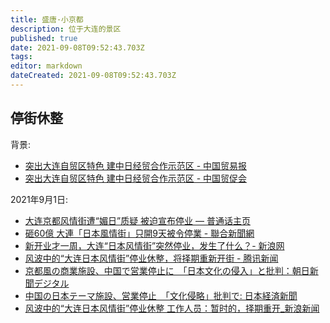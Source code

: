 ```yaml
---
title: 盛唐·小京都
description: 位于大连的景区
published: true
date: 2021-09-08T09:52:43.703Z
tags: 
editor: markdown
dateCreated: 2021-09-08T09:52:43.703Z
---
```


## 停街休整

背景:

+ [突出大连自贸区特色 建中日经贸合作示范区 - 中国贸易报](https://web.archive.org/web/20210903041209/https://www.chinatradenews.com.cn/epaper/content/2019-03/21/content_58826.htm)
+ [突出大连自贸区特色 建中日经贸合作示范区 - 中国贸促会](https://web.archive.org/web/20210903163400/http://www.ccpit.org/contents/channel_4117/2019/0321/1142316/content_1142316.htm)

2021年9月1日:

+ [大连京都风情街遭“媚日”质疑 被迫宣布停业 — 普通话主页](https://web.archive.org/web/20210903203804/https://www.rfa.org/mandarin/Xinwen/8-09032021140135.html)
+ [砸60億 大連「日本風情街」只開9天被令停業 - 聯合新聞網](https://web.archive.org/web/20210903104523/https://udn.com/news/story/7332/5720082)
+ [新开业才一周，大连“日本风情街”突然停业，发生了什么？- 新浪网](https://web.archive.org/web/20210905114254/https://finance.sina.com.cn/jjxw/2021-09-03/doc-iktzqtyt3726314.shtml)
+ [风波中的“大连日本风情街”停业休整，将择期重新开街 - 腾讯新闻](https://web.archive.org/web/20210903032056/https://new.qq.com/omn/20210902/20210902A05LS800.html)
+ [京都風の商業施設、中国で営業停止に　「日本文化の侵入」と批判：朝日新聞デジタル](https://web.archive.org/web/20210905003622/https://www.asahi.com/articles/ASP92640QP92UHBI01F.html)
+ [中国の日本テーマ施設、営業停止　「文化侵略」批判で: 日本経済新聞](https://web.archive.org/web/20210905215616/https://www.nikkei.com/article/DGXZQOGM014AF0R00C21A9000000/)
+ [风波中的“大连日本风情街”停业休整 工作人员：暂时的，择期重开_新浪新闻](https://web.archive.org/web/20210904081332/https://news.sina.com.cn/zx/2021-09-03/doc-iktzscyx2060307.shtml)
